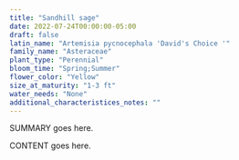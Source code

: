 ```yaml
---
title: "Sandhill sage"
date: 2022-07-24T00:00:00-05:00
draft: false
latin_name: "Artemisia pycnocephala 'David's Choice '"
family_name: "Asteraceae"
plant_type: "Perennial"
bloom_time: "Spring;Summer"
flower_color: "Yellow"
size_at_maturity: "1-3 ft"
water_needs: "None"
additional_characteristices_notes: ""
---
```


SUMMARY goes here.

<!--more-->

CONTENT goes here.